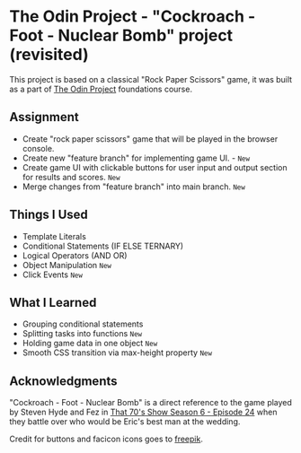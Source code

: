 # The Odin Project - "Cockroach - Foot - Nuclear Bomb" project (revisited)

This project is based on a classical "Rock Paper Scissors" game, it was built as a part of [The Odin Project](https://www.theodinproject.com) foundations course.

## Assignment

- Create "rock paper scissors" game that will be played in the browser console.
- Create new "feature branch" for implementing game UI. - `New`
- Create game UI with clickable buttons for user input and output section for results and scores. `New`
- Merge changes from "feature branch" into main branch. `New`

## Things I Used

- Template Literals
- Conditional Statements (IF ELSE TERNARY)
- Logical Operators (AND OR)
- Object Manipulation `New`
- Click Events `New`

## What I Learned

- Grouping conditional statements
- Splitting tasks into functions `New`
- Holding game data in one object `New`
- Smooth CSS transition via max-height property `New`

## Acknowledgments

"Cockroach - Foot - Nuclear Bomb" is a direct reference to the game played by Steven Hyde and Fez in [That 70's Show Season 6 - Episode 24](https://www.imdb.com/title/tt0720091/) when they battle over who would be Eric's best man at the wedding.

Credit for buttons and facicon icons goes to [freepik](https://www.freepik.com/).

